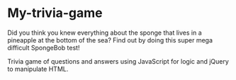 # My-trivia-game

Did you think you knew everything about the sponge that lives in a pineapple at the bottom of the sea? 
Find out by doing this super mega difficult SpongeBob test!

 Trivia game of questions and answers using JavaScript for logic and jQuery to manipulate HTML.
 
 

